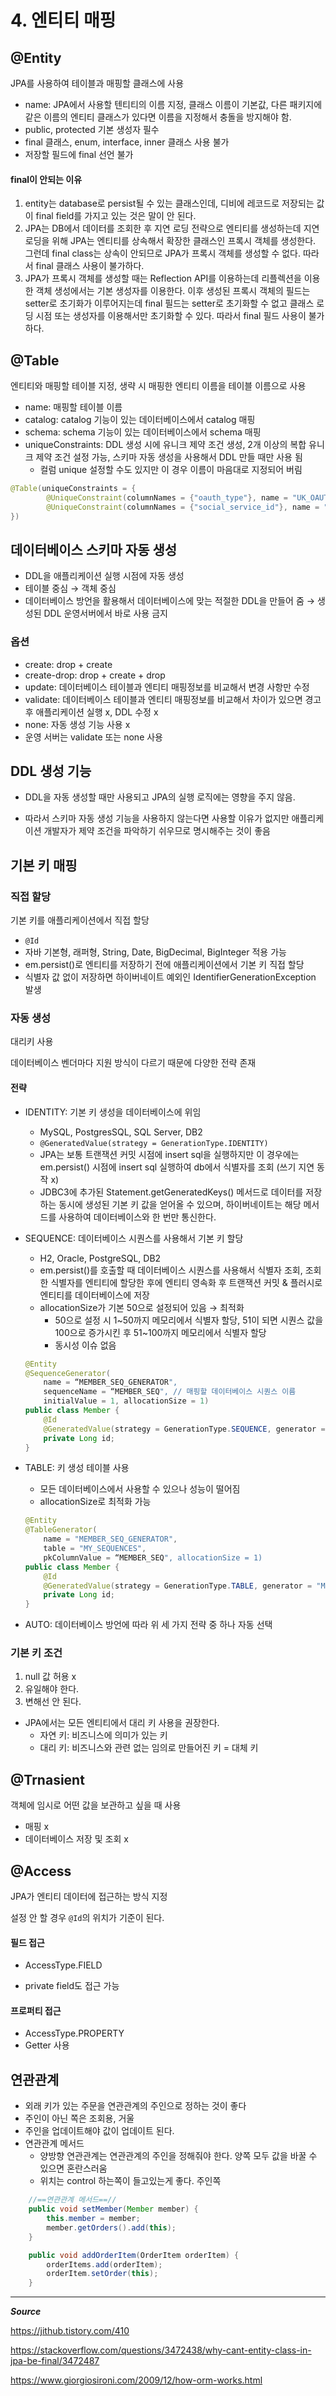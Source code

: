 # 4. 엔티티 매핑



## @Entity

JPA를 사용하여 테이블과 매핑할 클래스에 사용

- name: JPA에서 사용할 텐티티의 이름 지정, 클래스 이름이 기본값, 다른 패키지에 같은 이름의 엔티티 클래스가 있다면 이름을 지정해서 충돌을 방지해야 함.
- public, protected 기본 생성자 필수
- final 클래스, enum, interface, inner 클래스 사용 불가
- 저장할 필드에 final 선언 불가

#### final이 안되는 이유

1. entity는 database로 persist될 수 있는 클래스인데, 디비에 레코드로 저장되는 값이 final field를 가지고 있는 것은 말이 안 된다.
2.  JPA는 DB에서 데이터를 조회한 후 지연 로딩 전략으로 엔티티를 생성하는데 지연 로딩을 위해 JPA는 엔티티를 상속해서 확장한 클래스인 프록시 객체를 생성한다. 그런데 final class는 상속이 안되므로 JPA가 프록시 객체를 생성할 수 없다. 따라서 final 클래스 사용이 불가하다. 
3. JPA가 프록시 객체를 생성할 때는 Reflection API를 이용하는데 리플렉션을 이용한 객체 생성에서는 기본 생성자를 이용한다. 이후 생성된 프록시 객체의 필드는 setter로 초기화가 이루어지는데 final 필드는 setter로 초기화할 수 없고 클래스 로딩 시점 또는 생성자를 이용해서만 초기화할 수 있다. 따라서 final 필드 사용이 불가하다.



## @Table

엔티티와 매핑할 테이블 지정, 생략 시 매핑한 엔티티 이름을 테이블 이름으로 사용

- name: 매핑할 테이블 이름
- catalog: catalog 기능이 있는 데이터베이스에서 catalog 매핑
- schema: schema 기능이 있는 데이터베이스에서 schema 매핑
- uniqueConstraints: DDL 생성 시에 유니크 제약 조건 생성, 2개 이상의 복합 유니크 제약 조건 설정 가능, 스키마 자동 생성을 사용해서 DDL 만들 때만 사용 됨
  - 컬럼 unique 설정할 수도 있지만 이 경우 이름이 마음대로 지정되어 버림

```java
@Table(uniqueConstraints = {
        @UniqueConstraint(columnNames = {"oauth_type"}, name = "UK_OAUTH_TYPE"),
        @UniqueConstraint(columnNames = {"social_service_id"}, name = "UK_SOCIAL_SERVICE_ID"),
})
```



## 데이터베이스 스키마 자동 생성

- DDL을 애플리케이션 실행 시점에 자동 생성
- 테이블 중심 &rarr; 객체 중심
- 데이터베이스 방언을 활용해서 데이터베이스에 맞는 적절한 DDL을 만들어 줌 &rarr; 생성된 DDL 운영서버에서 바로 사용 금지

### 옵션

- create: drop + create
- create-drop: drop + create + drop
- update: 데이터베이스 테이블과 엔티티 매핑정보를 비교해서 변경 사항만 수정
- validate: 데이터베이스 테이블과 엔티티 매핑정보를 비교해서 차이가 있으면 경고 후 애플리케이션 실행 x, DDL 수정 x
- none: 자동 생성 기능 사용 x
- 운영 서버는 validate 또는 none 사용



## DDL 생성 기능

- DDL을 자동 생성할 때만 사용되고 JPA의 실행 로직에는 영향을 주지 않음.

- 따라서 스키마 자동 생성 기능을 사용하지 않는다면 사용할 이유가 없지만 애플리케이션 개발자가 제약 조건을 파악하기 쉬우므로 명시해주는 것이 좋음



## 기본 키 매핑

### 직접 할당

기본 키를 애플리케이션에서 직접 할당

- `@Id`
- 자바 기본형, 래퍼형, String, Date, BigDecimal, BigInteger 적용 가능
- em.persist()로 엔티티를 저장하기 전에 애플리케이션에서 기본 키 직접 할당
- 식별자 값 없이 저장하면 하이버네이트 예외인 IdentifierGenerationException 발생

### 자동 생성

대리키 사용

데이터베이스 벤더마다 지원 방식이 다르기 때문에 다양한 전략 존재

#### 전략

- IDENTITY: 기본 키 생성을 데이터베이스에 위임

  - MySQL, PostgresSQL, SQL Server, DB2
  - `@GeneratedValue(strategy = GenerationType.IDENTITY) `
  - JPA는 보통 트랜잭션 커밋 시점에 insert sql을 실행하지만 이 경우에는 em.persist() 시점에 insert sql 실행하여 db에서 식별자를 조회 (쓰기 지연 동작 x)
  - JDBC3에 추가된 Statement.getGeneratedKeys() 메서드로 데이터를 저장하는 동시에 생성된 기본 키 값을 얻어올 수 있으며, 하이버네이트는 해당 메서드를 사용하여 데이터베이스와 한 번만 통신한다. 

- SEQUENCE: 데이터베이스 시퀀스를 사용해서 기본 키 할당

  - H2, Oracle, PostgreSQL, DB2
  - em.persist()를 호출할 때 데이터베이스 시퀀스를 사용해서 식별자 조회, 조회한 식별자를 엔티티에 할당한 후에 엔티티 영속화 후 트랜잭션 커밋 & 플러시로 엔티티를 데이터베이스에 저장
  - allocationSize가 기본 50으로 설정되어 있음 &rarr; 최적화
    - 50으로 설정 시 1~50까지 메모리에서 식별자 할당, 51이 되면 시퀀스 값을 100으로 증가시킨 후 51~100까지 메모리에서 식별자 할당
    - 동시성 이슈 없음

  ```java
  @Entity 
  @SequenceGenerator( 
      name = “MEMBER_SEQ_GENERATOR", 
      sequenceName = “MEMBER_SEQ", // 매핑할 데이터베이스 시퀀스 이름
      initialValue = 1, allocationSize = 1) 
  public class Member { 
      @Id 
      @GeneratedValue(strategy = GenerationType.SEQUENCE, generator = "MEMBER_SEQ_GENERATOR") 
      private Long id; 
  }
  ```

  

- TABLE: 키 생성 테이블 사용

  - 모든 데이터베이스에서 사용할 수 있으나 성능이 떨어짐
  - allocationSize로 최적화 가능

  ```java
  @Entity 
  @TableGenerator( 
      name = "MEMBER_SEQ_GENERATOR", 
      table = "MY_SEQUENCES", 
      pkColumnValue = “MEMBER_SEQ", allocationSize = 1) 
  public class Member { 
      @Id 
      @GeneratedValue(strategy = GenerationType.TABLE, generator = "MEMBER_SEQ_GENERATOR") 
      private Long id;
  }
  ```

- AUTO: 데이터베이스 방언에 따라 위 세 가지 전략 중 하나 자동 선택



### 기본 키 조건

1. null 값 허용 x
2. 유일해야 한다.
3. 변해선 안 된다. 

- JPA에서는 모든 엔티티에서 대리 키 사용을 권장한다. 
  - 자연 키: 비즈니스에 의미가 있는 키
  - 대리 키: 비즈니스와 관련 없는 임의로 만들어진 키 = 대체 키



## @Trnasient

객체에 임시로 어떤 값을 보관하고 싶을 때 사용

- 매핑 x
- 데이터베이스 저장 및 조회 x



## @Access

JPA가 엔티티 데이터에 접근하는 방식 지정

설정 안 할 경우 `@Id`의 위치가 기준이 된다.

#### 필드 접근

- AccessType.FIELD

- private field도 접근 가능

#### 프로퍼티 접근

- AccessType.PROPERTY
- Getter 사용



## 연관관계

- 외래 키가 있는 주문을 연관관계의 주인으로 정하는 것이 좋다
- 주인이 아닌 쪽은 조회용, 거울
- 주인을 업데이트해야 값이 업데이트 된다.
- 연관관계 메서드
  - 양방향 연관관계는 연관관계의 주인을 정해줘야 한다. 양쪽 모두 값을 바꿀 수 있으면 혼란스러움
  - 위치는 control 하는쪽이 들고있는게 좋다. 주인쪽

```java
    //==연관관계 메서드==//
    public void setMember(Member member) {
        this.member = member;
        member.getOrders().add(this);
    }

    public void addOrderItem(OrderItem orderItem) {
        orderItems.add(orderItem);
        orderItem.setOrder(this);
    }

```







---

***Source***

https://jithub.tistory.com/410

https://stackoverflow.com/questions/3472438/why-cant-entity-class-in-jpa-be-final/3472487

https://www.giorgiosironi.com/2009/12/how-orm-works.html

